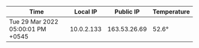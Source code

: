 | Time     | Local IP | Public IP | Temperature |
| ----------- | ----------- | ----------- | ----------- |
| Tue 29 Mar 2022 05:00:01 PM +0545      | 10.0.2.133     | 163.53.26.69  | 52.6° |
